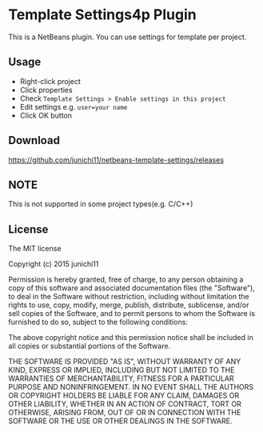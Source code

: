 # Template Settings4p Plugin

This is a NetBeans plugin. You can use settings for template per project.

## Usage

- Right-click project
- Click properties
- Check `Template Settings > Enable settings in this project`
- Edit settings e.g. `user=your name`
- Click OK button

## Download

https://github.com/junichi11/netbeans-template-settings/releases

## NOTE

This is not supported in some project types(e.g. C/C++)

## License

The MIT license

Copyright (c) 2015 junichi11

Permission is hereby granted, free of charge, to any person
obtaining a copy of this software and associated documentation
files (the "Software"), to deal in the Software without
restriction, including without limitation the rights to use,
copy, modify, merge, publish, distribute, sublicense, and/or sell
copies of the Software, and to permit persons to whom the
Software is furnished to do so, subject to the following
conditions:

The above copyright notice and this permission notice shall be
included in all copies or substantial portions of the Software.

THE SOFTWARE IS PROVIDED "AS IS", WITHOUT WARRANTY OF ANY KIND,
EXPRESS OR IMPLIED, INCLUDING BUT NOT LIMITED TO THE WARRANTIES
OF MERCHANTABILITY, FITNESS FOR A PARTICULAR PURPOSE AND
NONINFRINGEMENT. IN NO EVENT SHALL THE AUTHORS OR COPYRIGHT
HOLDERS BE LIABLE FOR ANY CLAIM, DAMAGES OR OTHER LIABILITY,
WHETHER IN AN ACTION OF CONTRACT, TORT OR OTHERWISE, ARISING
FROM, OUT OF OR IN CONNECTION WITH THE SOFTWARE OR THE USE OR
OTHER DEALINGS IN THE SOFTWARE.
